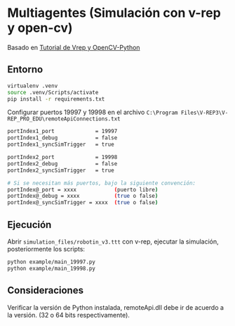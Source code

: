 # Multiagentes (Simulación con v-rep y open-cv)

Basado en [Tutorial de Vrep y OpenCV-Python](https://robologs.net/2016/07/07/tutorial-de-vrep-y-opencv-python/)

## Entorno 

```bash
virtualenv .venv
source .venv/Scripts/activate
pip install -r requirements.txt
```

Configurar puertos 19997 y 19998 en el archivo `C:\Program Files\V-REP3\V-REP_PRO_EDU\remoteApiConnections.txt`

```bash
portIndex1_port             = 19997
portIndex1_debug            = false
portIndex1_syncSimTrigger   = true

portIndex2_port             = 19998
portIndex2_debug            = false
portIndex2_syncSimTrigger   = true

# Si se necesitan más puertos, bajo la siguiente convención:
portIndex@_port = xxxx            (puerto libre)
portIndex@_debug = xxxx           (true o false)     
portIndex@_syncSimTrigger = xxxx  (true o false)   
```

## Ejecución
Abrir  `simulation_files/robotin_v3.ttt` con v-rep, ejecutar la simulación, posteriormente los scripts:

```bash
python example/main_19997.py
python example/main_19998.py
```


## Consideraciones
Verificar la versión de Python instalada, remoteApi.dll debe ir de acuerdo a la versión. (32 o 64 bits respectivamente).